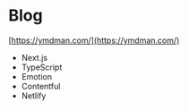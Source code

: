# Blog

[https://ymdman.com/](https://ymdman.com/)

- Next.js
- TypeScript
- Emotion
- Contentful
- Netlify
